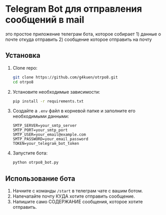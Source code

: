 # Telegram Bot для отправления сообщений в mail

это простое приложение телеграм бота, которое собирает 1) данные о почте откуда отправить 2) сообщение которое отправить на почту
## Установка

1. Clone repo:
   ```bash
   git clone https://github.com/g4kuen/otrpo8.git
   cd otrpo8
   ```

2. Установите необходимые зависимости:
   ```bash
   pip install -r requirements.txt
   ```

3. Создайте a `.env` файл в корневой папке и заполните его необходимыми данными:
   ```env
   SMTP_SERVER=your_smtp_server
   SMTP_PORT=your_smtp_port
   SMTP_USER=your_email@example.com
   SMTP_PASSWORD=your_email_password
   TOKEN=your_telegram_bot_token
   ```

4. Запустите бота:
   ```bash
   python otrpo8_bot.py
   ```

## Использование бота

1. Начните с команды `/start` в телеграм чате с вашим ботом.
2. Напечатайте почту КУДА хотите отправить сообщение.
3. Напишите само СОДЕРЖАНИЕ сообщения, которое хотите отправить.

